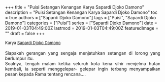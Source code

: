 +++
title = "Puisi Setangan Kenangan Karya Sapardi Djoko Damono"
description = "Puisi Setangan Kenangan Karya Sapardi Djoko Damono"
toc = true
authors = ["Sapardi Djoko Damono"]
tags = ["Puisi", "Sapardi Djoko Damono"]
categories = ["Puisi"]
series = ["Sapardi Djoko Damono"]
date = 2019-01-03T04:49:00Z
lastmod = 2019-01-03T04:49:00Z
featuredImage = ""
draft = false
+++

<div style="text-align: justify;">
<div style="font-size: small;">Karya <a href="/authors/sapardi-djoko-damono/" target="_blank">Sapardi Djoko Damono</a></div><br />
Siapakah gerangan yang sengaja menjatuhkan setangan di lorong yang berlumpur itu.<br />Soalnya, tengah malam ketika seluruh kota kena sihir menjelma hutan kembali, ia seperti menggelepar- gelepar ingin terbang menyampaikan pesan kepada Rama tentang rencana....</div>
